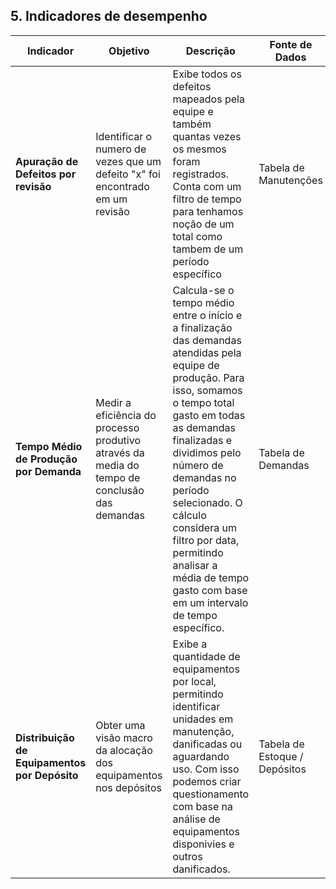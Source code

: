## 5. Indicadores de desempenho

| **Indicador**                                 | **Objetivo**                                                     | **Descrição**                                                                                                                  | **Fonte de Dados**                | **Fórmula de Cálculo**                                                     |
| --------------------------------------------- | ---------------------------------------------------------------- | ------------------------------------------------------------------------------------------------------------------------------ | --------------------------------- | -------------------------------------------------------------------------- |
| **Apuração de Defeitos por revisão**                      | Identificar o numero de vezes que um defeito "x" foi encontrado em um revisão     | Exibe todos os defeitos mapeados pela equipe e também quantas vezes os mesmos foram registrados. Conta com um filtro de tempo para tenhamos noção de um total como tambem de um período específico| Tabela de Manutenções             | `soma de todos as falhas encontradas por "falhas encontardas"`                         |
| **Tempo Médio de Produção por Demanda**       | Medir a eficiência do processo produtivo através da media do tempo de conclusão das demandas                       | Calcula-se o tempo médio entre o início e a finalização das demandas atendidas pela equipe de produção. Para isso, somamos o tempo total gasto em todas as demandas finalizadas e dividimos pelo número de demandas no período selecionado. O cálculo considera um filtro por data, permitindo analisar a média de tempo gasto com base em um intervalo de tempo específico.                          | Tabela de Demandas                | `Soma dos tempos das demandas / Número total de demandas concluídas`       |
| **Distribuição de Equipamentos por Depósito** | Obter uma visão macro da alocação dos equipamentos nos depósitos | Exibe a quantidade de equipamentos por local, permitindo identificar unidades em manutenção, danificadas ou aguardando uso. Com isso podemos criar questionamento com base na análise de equipamentos disponivies e outros danificados.     | Tabela de Estoque / Depósitos     | `Soma dos equipamentos por depósito (valor bruto)`                         |

 


